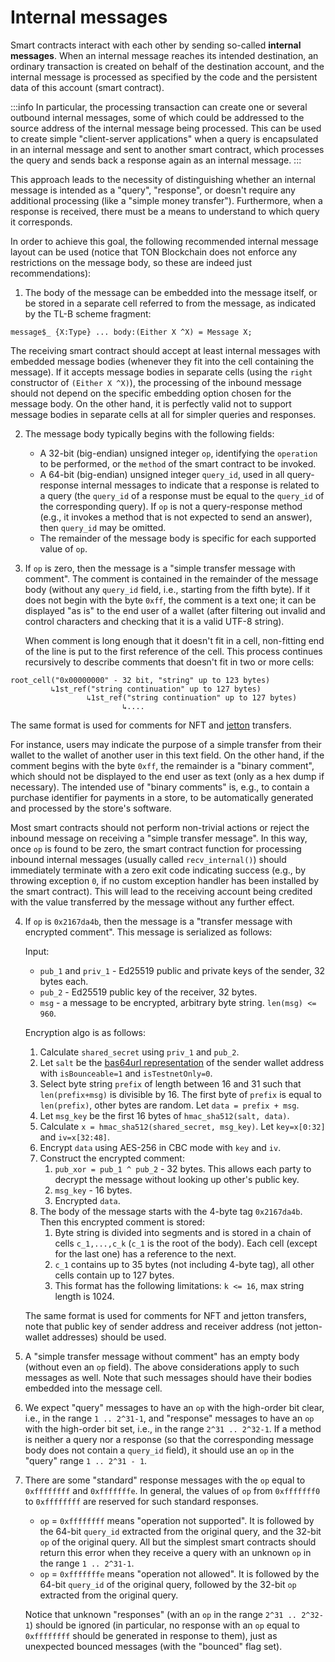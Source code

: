 # Internal messages

Smart contracts interact with each other by sending so-called **internal messages**. When an internal message reaches its intended destination, an ordinary transaction is created on behalf of the destination account, and the internal message is processed as specified by the code and the persistent data of this account (smart contract). 

:::info
In particular, the processing transaction can create one or several outbound internal messages, some of which could be addressed to the source address of the internal message being processed. This can be used to create simple "client-server applications" when a query is encapsulated in an internal message and sent to another smart contract, which processes the query and sends back a response again as an internal message.
:::

This approach leads to the necessity of distinguishing whether an internal message is intended as a "query", "response", or doesn't require any additional processing (like a "simple money transfer"). Furthermore, when a response is received, there must be a means to understand to which query it corresponds.

In order to achieve this goal, the following recommended internal message layout can be used (notice that TON Blockchain does not enforce any restrictions on the message body, so these are indeed just recommendations):

1. The body of the message can be embedded into the message itself, or be stored in a separate cell referred to from the message, as indicated by the TL-B scheme fragment:

```tlb
message$_ {X:Type} ... body:(Either X ^X) = Message X;
```

The receiving smart contract should accept at least internal messages with embedded message bodies (whenever they fit into the cell containing the message). If it accepts message bodies in separate cells (using the `right` constructor of `(Either X ^X)`), the processing of the inbound message should not depend on the specific embedding option chosen for the message body. On the other hand, it is perfectly valid not to support message bodies in separate cells at all for simpler queries and responses.

2. The message body typically begins with the following fields:

    * A 32-bit (big-endian) unsigned integer `op`, identifying the `operation` to be performed, or the `method` of the smart contract to be invoked.
    * A 64-bit (big-endian) unsigned integer `query_id`, used in all query-response internal messages to indicate that a response is related to a query (the `query_id` of a response must be equal to the `query_id` of the corresponding query). If `op` is not a query-response method (e.g., it invokes a method that is not expected to send an answer), then `query_id` may be omitted.
    * The remainder of the message body is specific for each supported value of `op`.

3. If `op` is zero, then the message is a "simple transfer message with comment". The comment is contained in the remainder of the message body (without any `query_id` field, i.e., starting from the fifth byte). If it does not begin with the byte `0xff`, the comment is a text one; it can be displayed "as is" to the end user of a wallet (after filtering out invalid and control characters and checking that it is a valid UTF-8 string). 

   When comment is long enough that it doesn't fit in a cell, non-fitting end of the line is put to the first reference of the cell. This process continues recursively to describe comments that doesn't fit in two or more cells:   
```
root_cell("0x00000000" - 32 bit, "string" up to 123 bytes)
         ↳1st_ref("string continuation" up to 127 bytes)
                 ↳1st_ref("string continuation" up to 127 bytes)
                         ↳....
```
   The same format is used for comments for NFT and [jetton](https://github.com/ton-blockchain/TEPs/blob/master/text/0074-jettons-standard.md#forward_payload-format) transfers.
   
   For instance, users may indicate the purpose of a simple transfer from their wallet to the wallet of another user in this text field. On the other hand, if the comment begins with the byte `0xff`, the remainder is a "binary comment", which should not be displayed to the end user as text (only as a hex dump if necessary). The intended use of "binary comments" is, e.g., to contain a purchase identifier for payments in a store, to be automatically generated and processed by the store's software.

   Most smart contracts should not perform non-trivial actions or reject the inbound message on receiving a "simple transfer message". In this way, once `op` is found to be zero, the smart contract function for processing inbound internal messages (usually called `recv_internal()`) should immediately terminate with a zero exit code indicating success (e.g., by throwing exception `0`, if no custom exception handler has been installed by the smart contract). This will lead to the receiving account being credited with the value transferred by the message without any further effect.

4. If `op` is `0x2167da4b`, then the message is a "transfer message with encrypted comment". This message is serialized as follows:

   Input:
   
   * `pub_1` and `priv_1` - Ed25519 public and private keys of the sender, 32 bytes each.
   * `pub_2` - Ed25519 public key of the receiver, 32 bytes.
   * `msg` - a message to be encrypted, arbitrary byte string. `len(msg) <= 960`.
   
   Encryption algo is as follows:
   
   1. Calculate `shared_secret` using `priv_1` and `pub_2`.
   2. Let `salt` be the [bas64url representation](https://docs.ton.org/learn/overviews/addresses#user-friendly-address) of the sender wallet address with `isBounceable=1` and `isTestnetOnly=0`.
   3. Select byte string `prefix` of length between 16 and 31 such that `len(prefix+msg)` is divisible by 16. The first byte of `prefix` is equal to `len(prefix)`, other bytes are random. Let `data = prefix + msg`.
   4. Let `msg_key` be the first 16 bytes of `hmac_sha512(salt, data)`.
   5. Calculate `x = hmac_sha512(shared_secret, msg_key)`. Let `key=x[0:32]` and `iv=x[32:48]`.
   6. Encrypt `data` using AES-256 in CBC mode with `key` and `iv`.
   7. Construct the encrypted comment:
       1. `pub_xor = pub_1 ^ pub_2` - 32 bytes. This allows each party to decrypt the message without looking up other's public key.
       2. `msg_key` - 16 bytes.
       3. Encrypted `data`.
   8. The body of the message starts with the 4-byte tag `0x2167da4b`. Then this encrypted comment is stored:
       1. Byte string is divided into segments and is stored in a chain of cells `c_1,...,c_k` (`c_1` is the root of the body). Each cell (except for the last one) has a reference to the next.
       2. `c_1` contains up to 35 bytes (not including 4-byte tag), all other cells contain up to 127 bytes.
       3. This format has the following limitations: `k <= 16`, max string length is 1024.

   The same format is used for comments for NFT and jetton transfers, note that public key of sender address and receiver address (not jetton-wallet addresses) should be used.

5. A "simple transfer message without comment" has an empty body (without even an `op` field). The above considerations apply to such messages as well. Note that such messages should have their bodies embedded into the message cell.

6. We expect "query" messages to have an `op` with the high-order bit clear, i.e., in the range `1 .. 2^31-1`, and "response" messages to have an `op` with the high-order bit set, i.e., in the range `2^31 .. 2^32-1`. If a method is neither a query nor a response (so that the corresponding message body does not contain a `query_id` field), it should use an `op` in the "query" range `1 .. 2^31 - 1`.

7. There are some "standard" response messages with the `op` equal to `0xffffffff` and `0xfffffffe`. In general, the values of `op` from `0xfffffff0` to `0xffffffff` are reserved for such standard responses.

    * `op` = `0xffffffff` means "operation not supported". It is followed by the 64-bit `query_id` extracted from the original query, and the 32-bit `op` of the original query. All but the simplest smart contracts should return this error when they receive a query with an unknown `op` in the range `1 .. 2^31-1`.
    * `op` = `0xfffffffe` means "operation not allowed". It is followed by the 64-bit `query_id` of the original query, followed by the 32-bit `op` extracted from the original query.

   Notice that unknown "responses" (with an `op` in the range `2^31 .. 2^32-1`) should be ignored (in particular, no response with an `op` equal to `0xffffffff` should be generated in response to them), just as unexpected bounced messages (with the "bounced" flag set).
